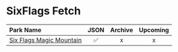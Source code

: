 # SixFlags Fetch

| Park Name | JSON | Archive | Upcoming |
| :-------- | :--: | :-----: | :------: |
| [Six Flags Magic Mountain](https://parkcalendar.com/#6) | ✅ | x | x |
